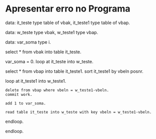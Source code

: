# Apresentar erro no Programa

data: it\_teste type table of vbak, it\_teste1 type table of vbap.

data: w\_teste type vbak, w\_teste1 type vbap.

data: var\_soma type i.

select \* from vbak into table it\_teste.

var\_soma = 0. loop at it\_teste into w\_teste.

select \* from vbap into table it\_teste1. sort it\_teste1 by vbeln posnr.

loop at it\_teste1 into w\_teste1.

```
delete from vbap where vbeln = w_teste1-vbeln.
commit work.

add 1 to var_soma.

read table it_teste into w_teste with key vbeln = w_teste1-vbeln.
```

endloop.

endloop.
